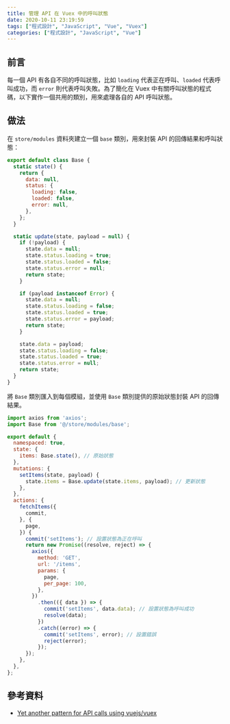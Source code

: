 ```yaml
---
title: 管理 API 在 Vuex 中的呼叫狀態
date: 2020-10-11 23:19:59
tags: ["程式設計", "JavaScript", "Vue", "Vuex"]
categories: ["程式設計", "JavaScript", "Vue"]
---
```


## 前言

每一個 API 有各自不同的呼叫狀態，比如 `loading` 代表正在呼叫、`loaded` 代表呼叫成功，而 `error` 則代表呼叫失敗。為了簡化在 Vuex 中有關呼叫狀態的程式碼，以下實作一個共用的類別，用來處理各自的 API 呼叫狀態。

## 做法

在 `store/modules` 資料夾建立一個 `base` 類別，用來封裝 API 的回傳結果和呼叫狀態：

```js
export default class Base {
  static state() {
    return {
      data: null,
      status: {
        loading: false,
        loaded: false,
        error: null,
      },
    };
  }

  static update(state, payload = null) {
    if (!payload) {
      state.data = null;
      state.status.loading = true;
      state.status.loaded = false;
      state.status.error = null;
      return state;
    }

    if (payload instanceof Error) {
      state.data = null;
      state.status.loading = false;
      state.status.loaded = true;
      state.status.error = payload;
      return state;
    }

    state.data = payload;
    state.status.loading = false;
    state.status.loaded = true;
    state.status.error = null;
    return state;
  }
}
```

將 `Base` 類別匯入到每個模組，並使用 `Base` 類別提供的原始狀態封裝 API 的回傳結果。

```js
import axios from 'axios';
import Base from '@/store/modules/base';

export default {
  namespaced: true,
  state: {
    items: Base.state(), // 原始狀態
  },
  mutations: {
    setItems(state, payload) {
      state.items = Base.update(state.items, payload); // 更新狀態
    },
  },
  actions: {
    fetchItems({
      commit,
    }, {
      page,
    }) {
      commit('setItems'); // 設置狀態為正在呼叫
      return new Promise((resolve, reject) => {
        axios({
          method: 'GET',
          url: '/items',
          params: {
            page,
            per_page: 100,
          },
        })
          .then(({ data }) => {
            commit('setItems', data.data); // 設置狀態為呼叫成功
            resolve(data);
          })
          .catch((error) => {
            commit('setItems', error); // 設置錯誤
            reject(error);
          });
      });
    },
  },
};
```

## 參考資料

- [Yet another pattern for API calls using vuejs/vuex](https://medium.com/js-dojo/yet-another-pattern-for-api-calls-using-vuejs-vuex-b22ecdfb0ea2)
